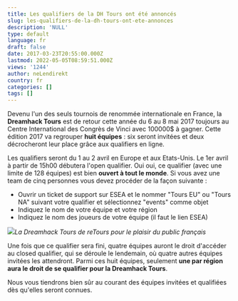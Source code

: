```yaml
---
title: Les qualifiers de la DH Tours ont été annoncés
slug: les-qualifiers-de-la-dh-tours-ont-ete-annonces
description: 'NULL'
type: default
language: fr
draft: false
date: 2017-03-23T20:55:00.000Z
lastmod: 2022-05-05T08:59:51.000Z
views: '1244'
author: neLendirekt
country: fr
categories: []
tags: []
---
```

Devenu l'un des seuls tournois de renommée internationale en France, la **Dreamhack Tours** est de retour cette année du 6 au 8 mai 2017 toujours au Centre International des Congrès de Vinci avec 100000$ à gagner. Cette édition 2017 va regrouper **huit équipes** : six seront invitées et deux décrocheront leur place grâce aux qualifiers en ligne. 

Les qualifiers seront du 1 au 2 avril en Europe et aux Etats-Unis. Le 1er avril à partir de 15h00 débutera l'open qualifier. Oui oui, ce qualifier (avec une limite de 128 équipes) est bien **ouvert à tout le monde**. Si vous avez une team de cinq personnes vous devez procéder de la façon suivante : 

* Ouvrir un ticket de support sur ESEA et le nommer "Tours EU" ou "Tours NA" suivant votre qualifier et sélectionnez "events" comme objet
* Indiquez le nom de votre équipe et votre région
* Indiquez le nom des joueurs de votre équipe (il faut le lien ESEA)

![](/storage/images/58d4359eeaf57_fireshot-capture-2-dreamhack-open-http-opendreamhackse-news-455-tours-qualifier-infohtmlpng.png)_La Dreamhack Tours de reTours pour le plaisir du public français_

Une fois que ce qualifier sera fini, quatre équipes auront le droit d'accéder au closed qualifier, qui se déroule le lendemain, où quatre autres équipes invitées les attendront. Parmi ces huit équipes, seulement **une par région aura le droit de se qualifier pour la Dreamhack Tours**.

Nous vous tiendrons bien sûr au courant des équipes invitées et qualifiées dès qu'elles seront connues.
